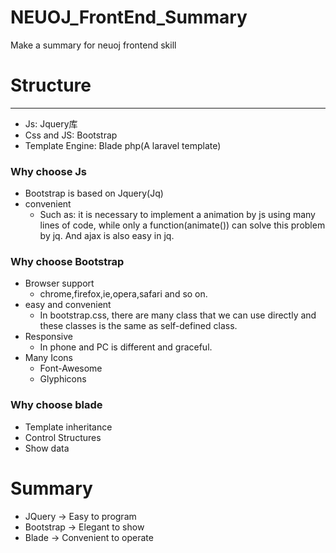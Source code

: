 # NEUOJ_FrontEnd_Summary
Make a summary for neuoj frontend skill

# Structure 
---
* Js: Jquery库
* Css and JS: Bootstrap
* Template Engine: Blade php(A laravel template)

### Why choose Js
* Bootstrap is based on Jquery(Jq)
* convenient
  * Such as: it is necessary to implement a animation by js using many lines of code, while only a function(animate()) can solve this problem by jq. And ajax is also easy in jq.

### Why choose Bootstrap
* Browser support
  * chrome,firefox,ie,opera,safari and so on.
* easy and convenient
  * In bootstrap.css, there are many class that we can use directly and these classes is the same as self-defined class.
* Responsive
  * In phone and PC is different and graceful.
* Many Icons
  * Font-Awesome
  * Glyphicons

### Why choose blade
* Template inheritance
* Control Structures
* Show data

# Summary
* JQuery -> Easy to program
* Bootstrap -> Elegant to show
* Blade -> Convenient to operate
  
